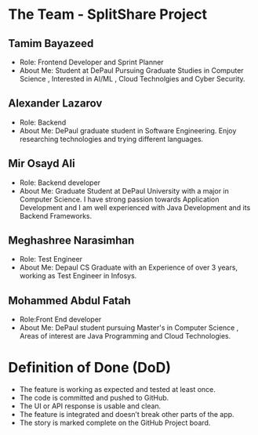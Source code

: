 # The Team - SplitShare Project

## Tamim Bayazeed
- Role: Frontend Developer and Sprint Planner
- About Me: Student at DePaul Pursuing Graduate Studies in Computer Science , Interested in AI/ML , Cloud Technolgies and Cyber Security.
## Alexander Lazarov
- Role: Backend 
- About Me: DePaul graduate student in Software Engineering. Enjoy researching technologies and trying different languages.

## Mir Osayd Ali
- Role: Backend developer
- About Me: Graduate Student at DePaul University with a major in Computer Science. I have strong passion towards Application Development and I am well experienced with Java Development and its Backend Frameworks. 

## Meghashree Narasimhan
- Role: Test Engineer
- About Me: Depaul CS Graduate with an Experience of over 3 years, working as Test Engineer in Infosys. 

## Mohammed Abdul Fatah
- Role:Front End developer
- About Me: DePaul student pursuing Master's in Computer Science , Areas of interest are Java Programming and Cloud Technologies.

# Definition of Done (DoD)
- The feature is working as expected and tested at least once.
- The code is committed and pushed to GitHub.
- The UI or API response is usable and clean.
- The feature is integrated and doesn’t break other parts of the app.
- The story is marked complete on the GitHub Project board.
